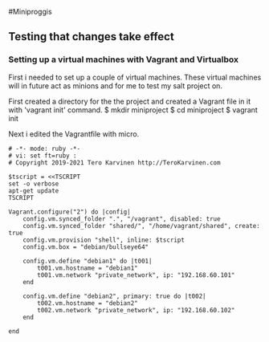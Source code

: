 #Miniproggis

## Testing that changes take effect

### Setting up a virtual machines with Vagrant and Virtualbox
First i needed to set up a couple of virtual machines. 
These virtual machines will in future  act as minions and for me to test my salt project on.

First created a directory for the the project and created a Vagrant file in it with 'vagrant init' command.
	$ mkdir miniproject
	$ cd miniproject
	$ vagrant init

Next i edited the Vagrantfile with micro.

	# -*- mode: ruby -*-
	# vi: set ft=ruby :
	# Copyright 2019-2021 Tero Karvinen http://TeroKarvinen.com
	
	$tscript = <<TSCRIPT
	set -o verbose
	apt-get update
	TSCRIPT
	
	Vagrant.configure("2") do |config|
		config.vm.synced_folder ".", "/vagrant", disabled: true
		config.vm.synced_folder "shared/", "/home/vagrant/shared", create: true
		config.vm.provision "shell", inline: $tscript
		config.vm.box = "debian/bullseye64"
	
		config.vm.define "debian1" do |t001|
			t001.vm.hostname = "debian1"
			t001.vm.network "private_network", ip: "192.168.60.101"
		end
	
		config.vm.define "debian2", primary: true do |t002|
			t002.vm.hostname = "debian2"
			t002.vm.network "private_network", ip: "192.168.60.102"
		end
		
	end

